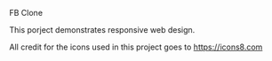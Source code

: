 FB Clone

This porject demonstrates responsive web design. 

All credit for the icons used in this project goes to https://icons8.com


